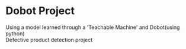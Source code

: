# Dobot Project
Using a model learned through a 'Teachable Machine' and Dobot(using python)    
Defective product detection project
